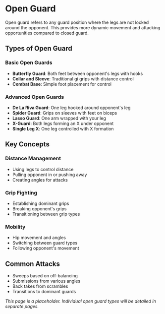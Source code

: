 # Open Guard

Open guard refers to any guard position where the legs are not locked around the opponent. This provides more dynamic movement and attacking opportunities compared to closed guard.

## Types of Open Guard

### Basic Open Guards
- **Butterfly Guard**: Both feet between opponent's legs with hooks
- **Collar and Sleeve**: Traditional gi grips with distance control
- **Combat Base**: Simple foot placement for control

### Advanced Open Guards
- **De La Riva Guard**: One leg hooked around opponent's leg
- **Spider Guard**: Grips on sleeves with feet on biceps
- **Lasso Guard**: One arm wrapped with your leg
- **X-Guard**: Both legs forming an X under opponent
- **Single Leg X**: One leg controlled with X formation

## Key Concepts

### Distance Management
- Using legs to control distance
- Pulling opponent in or pushing away
- Creating angles for attacks

### Grip Fighting
- Establishing dominant grips
- Breaking opponent's grips
- Transitioning between grip types

### Mobility
- Hip movement and angles
- Switching between guard types
- Following opponent's movement

## Common Attacks
- Sweeps based on off-balancing
- Submissions from various angles
- Back takes from scrambles
- Transitions to dominant guards

*This page is a placeholder. Individual open guard types will be detailed in separate pages.*
